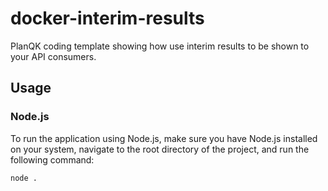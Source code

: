 # docker-interim-results

PlanQK coding template showing how use interim results to be shown to your API consumers.

## Usage

### Node.js

To run the application using Node.js, make sure you have Node.js installed on your system, navigate to the root directory of the project, and run the following command:

```bash
node .
```
